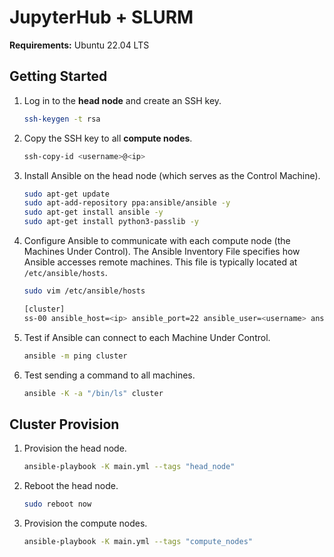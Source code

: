 # JupyterHub + SLURM

**Requirements:** Ubuntu 22.04 LTS

## Getting Started

1. Log in to the **head node** and create an SSH key.

   ```sh
   ssh-keygen -t rsa
   ```

2. Copy the SSH key to all **compute nodes**.

   ```sh
   ssh-copy-id <username>@<ip>
   ```

3. Install Ansible on the head node (which serves as the Control Machine).

   ```sh
   sudo apt-get update
   sudo apt-add-repository ppa:ansible/ansible -y
   sudo apt-get install ansible -y
   sudo apt-get install python3-passlib -y
   ```

4. Configure Ansible to communicate with each compute node (the Machines Under Control).
   The Ansible Inventory File specifies how Ansible accesses remote machines.
   This file is typically located at `/etc/ansible/hosts`.

   ```sh
   sudo vim /etc/ansible/hosts

   [cluster]
   ss-00 ansible_host=<ip> ansible_port=22 ansible_user=<username> ansible_ssh_private_key_file=/home/<username>/.ssh/id_rsa ansible_python_interpreter=/usr/bin/python3.10 ansible_ssh_common_args='-o StrictHostKeyChecking=no -o UserKnownHostsFile=/dev/null'
   ```

5. Test if Ansible can connect to each Machine Under Control.

   ```sh
   ansible -m ping cluster
   ```

6. Test sending a command to all machines.

   ```sh
   ansible -K -a "/bin/ls" cluster
   ```

## Cluster Provision

1. Provision the head node.

   ```sh
   ansible-playbook -K main.yml --tags "head_node"
   ```

2. Reboot the head node.

   ```sh
   sudo reboot now
   ```

3. Provision the compute nodes.

   ```sh
   ansible-playbook -K main.yml --tags "compute_nodes"
   ```
